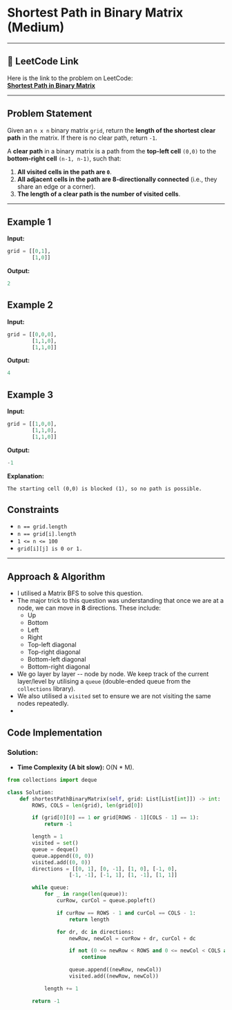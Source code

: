 # Shortest Path in Binary Matrix (Medium)

---

## 🔗 LeetCode Link

Here is the link to the problem on LeetCode:  
[**Shortest Path in Binary Matrix**](https://leetcode.com/problems/shortest-path-in-binary-matrix/)

---

## Problem Statement

Given an `n x n` binary matrix `grid`, return the **length of the shortest clear path** in the matrix. If there is no clear path, return `-1`.

A **clear path** in a binary matrix is a path from the **top-left cell** `(0,0)` to the **bottom-right cell** `(n-1, n-1)`, such that:

1. **All visited cells in the path are `0`**.
2. **All adjacent cells in the path are 8-directionally connected** (i.e., they share an edge or a corner).
3. **The length of a clear path is the number of visited cells**.

---

## **Example 1**

**Input:**

```python
grid = [[0,1],
        [1,0]]
```

**Output:**

```python
2
```

## **Example 2**

**Input:**

```python
grid = [[0,0,0],
        [1,1,0],
        [1,1,0]]
```

**Output:**

```python
4
```

## **Example 3**

**Input:**

```python
grid = [[1,0,0],
        [1,1,0],
        [1,1,0]]
```

**Output:**

```python
-1
```

**Explanation:**

```plaintext
The starting cell (0,0) is blocked (1), so no path is possible.
```

## Constraints

- `n == grid.length`
- `n == grid[i].length`
- `1 <= n <= 100`
- `grid[i][j] is 0 or 1.`

---

## Approach & Algorithm

- I utilised a Matrix BFS to solve this question.
- The major trick to this question was understanding that once we are at a node, we can move in **8** directions. These include:
  - Up
  - Bottom
  - Left
  - Right
  - Top-left diagonal
  - Top-right diagonal
  - Bottom-left diagonal
  - Bottom-right diagonal
- We go layer by layer -- node by node. We keep track of the current layer/level by utilising a `queue` (double-ended queue from the `collections` library).
- We also utilised a `visited` set to ensure we are not visiting the same nodes repeatedly.
-

## Code Implementation

### Solution:

- **Time Complexity (A bit slow):** O(N \* M).

```python
from collections import deque

class Solution:
    def shortestPathBinaryMatrix(self, grid: List[List[int]]) -> int:
        ROWS, COLS = len(grid), len(grid[0])

        if (grid[0][0] == 1 or grid[ROWS - 1][COLS - 1] == 1):
            return -1

        length = 1
        visited = set()
        queue = deque()
        queue.append((0, 0))
        visited.add((0, 0))
        directions = [[0, 1], [0, -1], [1, 0], [-1, 0],
                    [-1, -1], [-1, 1], [1, -1], [1, 1]]

        while queue:
            for _ in range(len(queue)):
                curRow, curCol = queue.popleft()

                if curRow == ROWS - 1 and curCol == COLS - 1:
                    return length

                for dr, dc in directions:
                    newRow, newCol = curRow + dr, curCol + dc

                    if not (0 <= newRow < ROWS and 0 <= newCol < COLS and grid[newRow][newCol] == 0 and (newRow, newCol) not in visited):
                        continue

                    queue.append((newRow, newCol))
                    visited.add((newRow, newCol))

            length += 1

        return -1
```
